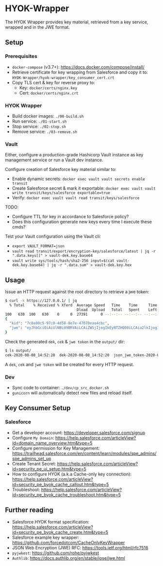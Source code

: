 # HYOK-Wrapper
The HYOK Wrapper provides key material, retrieved from a key service, wrapped and in the JWE format.

## Setup
### Prerequisites
- `docker-compose` (v3.7+): https://docs.docker.com/compose/install/
- Retrieve certificate for key wrapping from Salesforce and copy it to: `HYOK-Wrapper/hyok-wrapper/key_consumer_cert.crt`
- Copy TLS cert & key for reverse proxy to:
  - Key: `docker/certs/nginx.key`
  - Cert: `docker/certs/nginx.crt`

### HYOK Wrapper
- Build docker images: `./00-build.sh`
- Run service: `./01-start.sh`
- Stop service: `./02-stop.sh`
- Remove service: `./03-remove.sh`

### Vault
Either, configure a production-grade Hashicorp Vault instance as key management service or run a Vault dev instance.

Configure creation of Salesforce key material similar to:
- Enable dynamic secrets: `docker exec vault vault secrets enable transit`
- Create Salesforce secret & mark it exportable: `docker exec vault vault write transit/keys/salesforce exportable=true`
- Verify: `docker exec vault vault read transit/keys/salesforce`

TODO: 
 - Configure TTL for key in accordance to Salesforce policy?
 - Does this configuration generate new keys every time I execute these cmds?

Test your Vault configuration using the Vault cli:
- `export VAULT_FORMAT=json`
- `vault read transit/export/encryption-key/salesforce/latest | jq -r ".data.keys[]" > vault-dek.key.base64`
- `vault write sys/tools/hash/sha2-256 input=$(cat vault-dek.key.base64) | jq -r ".data.sum" > vault-dek.key.hex`

## Usage
Issue an HTTP request against the root directory to retrieve a jwe token:
```bash
$ curl -k https://127.0.0.1/ | jq
  % Total    % Received % Xferd  Average Speed   Time    Time     Time  Current
                                 Dload  Upload   Total   Spent    Left  Speed
100   630  100   630    0     0  27391      0 --:--:-- --:--:-- --:--:-- 27391
{
  "kid": "7c0a90c5-97c0-4d58-8e7e-47070eaa4cbc",
  "jwe": "eyJhbGciOiAiUlNBLU9BRVAiLCAiZW5jIjogIkEyNTZHQ00iLCAia2lkIjogIjdjMGE5MGM1LTk3YzAtNGQ1OC04ZTdlLTQ3MDcwZWFhNGNiYyJ9.Fx187fQiRtrGDcObWuL_jDCLwYaJ1dAANBczv9d2jZpb7V68qSt8snHbeKnJ48LtBP1cTiM0bfsdZFrcqJT3mZHR0JyGqqM2VEuUVxkij_f3HwU5phOuu7YGsy7FQmnmjOpWLw1JQ7Ut_wfJ-qGUPx3wWCMsrk6KO9FpxwQ8OIx2pBjcMVwRzdLL14lwv3TZXP_Hc4WW7JpaOGK6CblwkjZFBMzfKLqMviY5WLMpeDlbW3tARFCoBc7dgKjhiqjht0cpLzvsq1cPTv_kYzUW6TwpbWkGS7-024HGTG4LI3daP7tCD1ck0MKQQLMh3yiyoMjSAWT2lwO7BUz3EvlqaQ==.MfJWE7Tnw-SvSOr08b5xmA==.atmlDpJpucNtYUwCDCd0otKLLr2pIFg376r-fcaQ0ImWLAIRhgg5MAy9Cspzg_j9.GkOSt7-NPulOlCSPPncrCw=="
}
```

Check the generated `dek`, `cek` & `jwe token` in the `output/` dir:
```bash
$ ls output/
cek-2020-08-08_14:52:20  dek-2020-08-08_14:52:20  json_jwe_token-2020-08-08_14:52:20.json
```
A `dek`, `cek` and `jwe token` will be created for every HTTP request.

### Dev
- Sync code to container: `./dev/cp_src_docker.sh`
- `gunicorn` will automatically detect new files and reload itself.

## Key Consumer Setup
### Salesforce
- Get a developer account: https://developer.salesforce.com/signup
- Configure `My Domain`: https://help.salesforce.com/articleView?id=domain_name_overview.htm&type=5
- Configure permission for Key Management: https://trailhead.salesforce.com/en/content/learn/modules/spe_admins/spe_admins_set_up
- Create Tenant Secret: https://help.salesforce.com/articleView?id=security_pe_ui_setup.htm&type=5
- How to configure HYOK (a.k.a Cache-only key connection): https://help.salesforce.com/articleView?id=security_pe_byok_cache_callout.htm&type=5
- Troubleshoot: https://help.salesforce.com/articleView?id=security_pe_byok_cache_troubleshoot.htm&type=5

## Further reading
- Salesforce HYOK format specification: https://help.salesforce.com/articleView?id=security_pe_byok_cache_create.htm&type=5
- Salesforce example key wrapper: https://github.com/forcedotcom/CacheOnlyKeyWrapper
- JSON Web Encryption (JWE) RFC: https://tools.ietf.org/html/rfc7516
- `pyjwkest`: https://github.com/rohe/pyjwkest
- `Authlib`: https://docs.authlib.org/en/stable/jose/jwe.html

